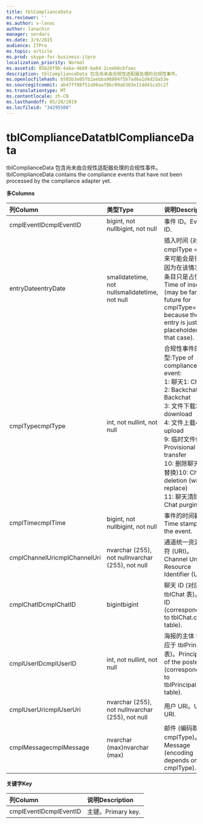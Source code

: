 ```yaml
---
title: tblComplianceData
ms.reviewer: ''
ms.author: v-lanac
author: lanachin
manager: serdars
ms.date: 3/9/2015
audience: ITPro
ms.topic: article
ms.prod: skype-for-business-itpro
localization_priority: Normal
ms.assetid: 05b28f9b-4aba-4b69-ba8d-2ceeb6cbfaac
description: tblComplianceData 包含尚未由合规性适配器处理的合规性事件。
ms.openlocfilehash: b505b3e05fb2aebba98804f5b7ad6a1d4d2da53e
ms.sourcegitcommit: ab47ff88f51a96aaf8bc99a6303e114d41ca5c2f
ms.translationtype: MT
ms.contentlocale: zh-CN
ms.lasthandoff: 05/20/2019
ms.locfileid: "34295508"
---
```

# <a name="tblcompliancedata"></a><span data-ttu-id="d96d0-103">tblComplianceData</span><span class="sxs-lookup"><span data-stu-id="d96d0-103">tblComplianceData</span></span>
 
<span data-ttu-id="d96d0-104">tblComplianceData 包含尚未由合规性适配器处理的合规性事件。</span><span class="sxs-lookup"><span data-stu-id="d96d0-104">tblComplianceData contains the compliance events that have not been processed by the compliance adapter yet.</span></span>
  
<span data-ttu-id="d96d0-105">**多**</span><span class="sxs-lookup"><span data-stu-id="d96d0-105">**Columns**</span></span>

|<span data-ttu-id="d96d0-106">**列**</span><span class="sxs-lookup"><span data-stu-id="d96d0-106">**Column**</span></span>|<span data-ttu-id="d96d0-107">**类型**</span><span class="sxs-lookup"><span data-stu-id="d96d0-107">**Type**</span></span>|<span data-ttu-id="d96d0-108">**说明**</span><span class="sxs-lookup"><span data-stu-id="d96d0-108">**Description**</span></span>|
|:-----|:-----|:-----|
|<span data-ttu-id="d96d0-109">cmplEventID</span><span class="sxs-lookup"><span data-stu-id="d96d0-109">cmplEventID</span></span>  <br/> |<span data-ttu-id="d96d0-110">bigint, not null</span><span class="sxs-lookup"><span data-stu-id="d96d0-110">bigint, not null</span></span>  <br/> |<span data-ttu-id="d96d0-111">事件 ID。</span><span class="sxs-lookup"><span data-stu-id="d96d0-111">Event ID.</span></span>  <br/> |
|<span data-ttu-id="d96d0-112">entryDate</span><span class="sxs-lookup"><span data-stu-id="d96d0-112">entryDate</span></span>  <br/> |<span data-ttu-id="d96d0-113">smalldatetime, not null</span><span class="sxs-lookup"><span data-stu-id="d96d0-113">smalldatetime, not null</span></span>  <br/> |<span data-ttu-id="d96d0-114">插入时间 (对于 cmplType = 9, 将来可能会是很远), 因为在该情况下, 条目只是占位符。</span><span class="sxs-lookup"><span data-stu-id="d96d0-114">Time of insertion (may be far in the future for cmplType=9 because the entry is just a placeholder in that case).</span></span>  <br/> |
|<span data-ttu-id="d96d0-115">cmplType</span><span class="sxs-lookup"><span data-stu-id="d96d0-115">cmplType</span></span>  <br/> |<span data-ttu-id="d96d0-116">int, not null</span><span class="sxs-lookup"><span data-stu-id="d96d0-116">int, not null</span></span>  <br/> | <span data-ttu-id="d96d0-117">合规性事件的类型:</span><span class="sxs-lookup"><span data-stu-id="d96d0-117">Type of compliance event:</span></span> <br/>  <span data-ttu-id="d96d0-118">1: 聊天</span><span class="sxs-lookup"><span data-stu-id="d96d0-118">1: Chat</span></span> <br/>  <span data-ttu-id="d96d0-119">2: Backchat</span><span class="sxs-lookup"><span data-stu-id="d96d0-119">2: Backchat</span></span> <br/>  <span data-ttu-id="d96d0-120">3: 文件下载</span><span class="sxs-lookup"><span data-stu-id="d96d0-120">3: File download</span></span> <br/>  <span data-ttu-id="d96d0-121">4: 文件上载</span><span class="sxs-lookup"><span data-stu-id="d96d0-121">4: File upload</span></span> <br/>  <span data-ttu-id="d96d0-122">9: 临时文件传输</span><span class="sxs-lookup"><span data-stu-id="d96d0-122">9: Provisional file transfer</span></span> <br/>  <span data-ttu-id="d96d0-123">10: 删除聊天 (带替换)</span><span class="sxs-lookup"><span data-stu-id="d96d0-123">10: Chat deletion (with replace)</span></span> <br/>  <span data-ttu-id="d96d0-124">11: 聊天清除</span><span class="sxs-lookup"><span data-stu-id="d96d0-124">11: Chat purging</span></span> <br/> |
|<span data-ttu-id="d96d0-125">cmplTime</span><span class="sxs-lookup"><span data-stu-id="d96d0-125">cmplTime</span></span>  <br/> |<span data-ttu-id="d96d0-126">bigint, not null</span><span class="sxs-lookup"><span data-stu-id="d96d0-126">bigint, not null</span></span>  <br/> |<span data-ttu-id="d96d0-127">事件的时间戳。</span><span class="sxs-lookup"><span data-stu-id="d96d0-127">Time stamp for the event.</span></span>  <br/> |
|<span data-ttu-id="d96d0-128">cmplChannelUri</span><span class="sxs-lookup"><span data-stu-id="d96d0-128">cmplChannelUri</span></span>  <br/> |<span data-ttu-id="d96d0-129">nvarchar (255), not null</span><span class="sxs-lookup"><span data-stu-id="d96d0-129">nvarchar (255), not null</span></span>  <br/> |<span data-ttu-id="d96d0-130">通道统一资源标识符 (URI)。</span><span class="sxs-lookup"><span data-stu-id="d96d0-130">Channel Uniform Resource Identifier (URI).</span></span>  <br/> |
|<span data-ttu-id="d96d0-131">cmplChatID</span><span class="sxs-lookup"><span data-stu-id="d96d0-131">cmplChatID</span></span>  <br/> |<span data-ttu-id="d96d0-132">bigint</span><span class="sxs-lookup"><span data-stu-id="d96d0-132">bigint</span></span>  <br/> |<span data-ttu-id="d96d0-133">聊天 ID (对应于 tblChat 表)。</span><span class="sxs-lookup"><span data-stu-id="d96d0-133">Chat ID (corresponding to tblChat.chatId table).</span></span>  <br/> |
|<span data-ttu-id="d96d0-134">cmplUserID</span><span class="sxs-lookup"><span data-stu-id="d96d0-134">cmplUserID</span></span>  <br/> |<span data-ttu-id="d96d0-135">int, not null</span><span class="sxs-lookup"><span data-stu-id="d96d0-135">int, not null</span></span>  <br/> |<span data-ttu-id="d96d0-136">海报的主体 ID (对应于 tblPrincipal 表)。</span><span class="sxs-lookup"><span data-stu-id="d96d0-136">Principal ID of the poster (corresponding to tblPrincipal.prinID table).</span></span>  <br/> |
|<span data-ttu-id="d96d0-137">cmplUserUri</span><span class="sxs-lookup"><span data-stu-id="d96d0-137">cmplUserUri</span></span>  <br/> |<span data-ttu-id="d96d0-138">nvarchar (255), not null</span><span class="sxs-lookup"><span data-stu-id="d96d0-138">nvarchar (255), not null</span></span>  <br/> |<span data-ttu-id="d96d0-139">用户 URI。</span><span class="sxs-lookup"><span data-stu-id="d96d0-139">User URI.</span></span>  <br/> |
|<span data-ttu-id="d96d0-140">cmplMessage</span><span class="sxs-lookup"><span data-stu-id="d96d0-140">cmplMessage</span></span>  <br/> |<span data-ttu-id="d96d0-141">nvarchar (max)</span><span class="sxs-lookup"><span data-stu-id="d96d0-141">nvarchar (max)</span></span>  <br/> |<span data-ttu-id="d96d0-142">邮件 (编码取决于 cmplType)。</span><span class="sxs-lookup"><span data-stu-id="d96d0-142">Message (encoding depends on cmplType).</span></span>  <br/> |
   
<span data-ttu-id="d96d0-143">**关键字**</span><span class="sxs-lookup"><span data-stu-id="d96d0-143">**Key**</span></span>

|<span data-ttu-id="d96d0-144">**列**</span><span class="sxs-lookup"><span data-stu-id="d96d0-144">**Column**</span></span>|<span data-ttu-id="d96d0-145">**说明**</span><span class="sxs-lookup"><span data-stu-id="d96d0-145">**Description**</span></span>|
|:-----|:-----|
|<span data-ttu-id="d96d0-146">cmplEventID</span><span class="sxs-lookup"><span data-stu-id="d96d0-146">cmplEventID</span></span>  <br/> |<span data-ttu-id="d96d0-147">主键。</span><span class="sxs-lookup"><span data-stu-id="d96d0-147">Primary key.</span></span>  <br/> |
   

